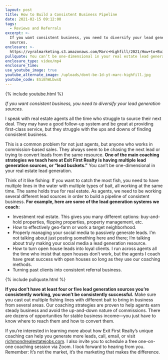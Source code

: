 ```yaml
---
layout: post
title: How to Build a Consistent Business Pipeline
date: 2021-02-15 09:12:00
tags:
  - Reviews and Referrals
excerpt: >-
  If you want consistent business, you need to diversify your lead generation
  sources.
enclosure: >-
  https://vyralmarketing.s3.amazonaws.com/Marc+Highfill/2021/How+to+Build+a+Consistent+Business+Pipeline.mp4
pullquote: You can’t be one-dimensional in your real estate lead generation.
enclosure_type: video/mp4
enclosure_time:
use_youtube_image: true
youtube_alternate_image: /uploads/dont-be-1d-yt-marc-highfill.jpg
youtube_code: ESiEhWLbwsQ
---
```


{% include youtube.html %}

*If you want consistent business, you need to diversify your lead generation sources.*

I speak with real estate agents all the time who struggle to source their next deal. They may have a good follow-up system and be great at providing first-class service, but they struggle with the ups and downs of finding consistent business.&nbsp;

This is a common problem for not just agents, but anyone who works in commission-based sales. They always seem to be chasing the next lead or trying to convert leads from the same resource. **One of the main coaching strategies we teach here at Exit First Realty is having multiple lead generation sources, or “lead buckets.”** You can’t be one-dimensional in your real estate lead generation.

Think of it like fishing: If you want to catch the most fish, you need to have multiple lines in the water with multiple types of bait, all working at the same time. The same holds true for real estate. As agents, we need to be working several different lead sources in order to build a pipeline of consistent business. **For example, here are some of the lead generation systems we coach:**

* Investment real estate. This gives you many different options: buy-and-hold properties, flipping properties, property management, etc.
* How to effectively geo-farm or work a target neighborhood.&nbsp;
* Properly managing your social media to passively generate leads. I’m not talking about just posting something here and there; I’m talking about truly making your social media a lead generation resource.
* How to turn open house leads into loyal clients. I run across agents all the time who insist that open houses don’t work, but the agents I coach have great success with open houses so long as they use our coaching methods.
* Turning past clients into consistent referral business.&nbsp;

{% include pullquote.html %}

**If you don’t have at least four or five lead generation sources you’re consistently working, you won’t be consistently successful.** Make sure you cast out multiple fishing lines with different bait to bring in business from several areas. Our coaching strategies are proven to help agents earn steady business and avoid the up-and-down nature of commissions. There are dozens of opportunities for stable business income—you just have to know where to reach them and how to convert them.&nbsp;

If you’re interested in learning more about how Exit First Realty’s unique coaching can help you generate more leads, call, email, or visit [richmondrealestatejobs.com](https://richmondrealestatejobs.com/). I also invite you to schedule a free one-on-one coaching session via Zoom. I look forward to hearing from you. Remember: It’s not the market, it’s the marketing that makes the difference.

&nbsp;

